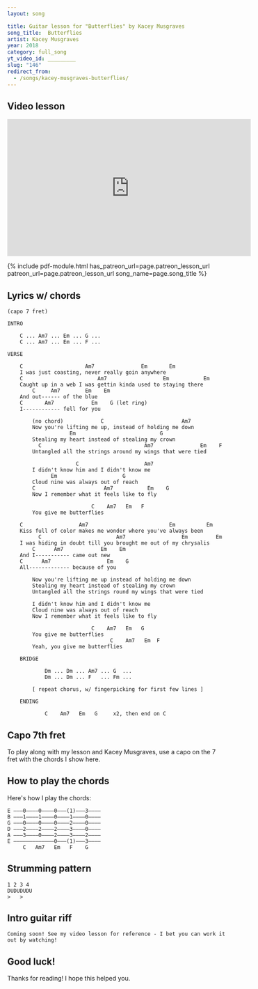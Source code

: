 ```yaml
---
layout: song

title: Guitar lesson for "Butterflies" by Kacey Musgraves
song_title:  Butterflies
artist: Kacey Musgraves
year: 2018
category: full_song
yt_video_id: _________
slug: "146"
redirect_from:
  - /songs/kacey-musgraves-butterflies/
---
```


## Video lesson

<iframe width="560" height="315" src="https://www.youtube.com/embed/9Nl9Rm29ZRE?showinfo=0" frameborder="0" allowfullscreen></iframe>

{% include pdf-module.html has_patreon_url=page.patreon_lesson_url patreon_url=page.patreon_lesson_url song_name=page.song_title %}

## Lyrics w/ chords

    (capo 7 fret)

    INTRO

        C ... Am7 ... Em ... G ...
        C ... Am7 ... Em ... F ...

    VERSE

        C                    Am7               Em       Em
        I was just coasting, never really goin anywhere
        C                        Am7                  Em           Em
        Caught up in a web I was gettin kinda used to staying there
            C     Am7        Em    Em
        And out------ of the blue
        C       Am7            Em    G (let ring)
        I------------ fell for you

            (no chord)            C                         Am7
            Now you're lifting me up, instead of holding me down
                        Em                           G
            Stealing my heart instead of stealing my crown
              C                                 Am7               Em    F
            Untangled all the strings around my wings that were tied

                          C                     Am7
            I didn't know him and I didn't know me
                  Em                     G
            Cloud nine was always out of reach
            C                      Am7           Em    G
            Now I remember what it feels like to fly

                               C    Am7   Em   F
            You give me butterflies

        C                  Am7                          Em          Em
        Kiss full of color makes me wonder where you've always been
              C                        Am7                  Em         Em
        I was hiding in doubt till you brought me out of my chrysalis
            C      Am7            Em    Em
        And I----------- came out new
        C      Am7                  Em    G
        All------------- because of you

            Now you're lifting me up instead of holding me down
            Stealing my heart instead of stealing my crown
            Untangled all the strings round my wings that were tied

            I didn't know him and I didn't know me
            Cloud nine was always out of reach
            Now I remember what it feels like to fly

                               C    Am7   Em   G
            You give me butterflies
                                     C    Am7   Em  F
            Yeah, you give me butterflies

        BRIDGE

                Dm ... Dm ... Am7 ... G  ...
                Dm ... Dm ... F   ... Fm ...

            [ repeat chorus, w/ fingerpicking for first few lines ]

        ENDING

                C    Am7   Em   G     x2, then end on C

## Capo 7th fret

To play along with my lesson and Kacey Musgraves, use a capo on the 7 fret with the chords I show here.

## How to play the chords

Here's how I play the chords:

    E –––0––––0––––0–––(1)–––3––––
    B –––1––––1––––0––––1––––0––––
    G –––0––––0––––0––––2––––0––––
    D –––2––––2––––2––––3––––0––––
    A –––3––––0––––2––––3––––2––––
    E –––––––––––––0–––(1)–––3––––
         C   Am7   Em   F    G

## Strumming pattern

    1 2 3 4
    DUDUDUDU
    >   >

## Intro guitar riff

    Coming soon! See my video lesson for reference - I bet you can work it out by watching!

## Good luck!

Thanks for reading! I hope this helped you.
